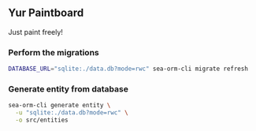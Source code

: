 ## Yur Paintboard

Just paint freely!

### Perform the migrations

```bash
DATABASE_URL="sqlite:./data.db?mode=rwc" sea-orm-cli migrate refresh
```

### Generate entity from database

```bash
sea-orm-cli generate entity \
  -u "sqlite:./data.db?mode=rwc" \
  -o src/entities
```
